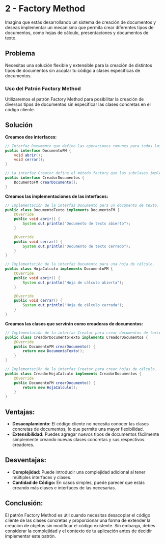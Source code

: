 # 2 - Factory Method

Imagina que estás desarrollando un sistema de creación de documentos y deseas implementar un mecanismo que permita crear diferentes tipos de documentos, como hojas de cálculo, presentaciones y documentos de texto.

## Problema
Necesitas una solución flexible y extensible para la creación de distintos tipos de documentos sin acoplar tu código a clases específicas de documentos.

### Uso del Patrón Factory Method
Utilizaremos el patrón Factory Method para posibilitar la creación de diversos tipos de documentos sin especificar las clases concretas en el código cliente.

## Solución

**Creamos dos interfaces:**

```java
// Interfaz Documento que define las operaciones comunes para todos los documentos.
public interface DocumentoFM {
    void abrir();
    void cerrar();
}

// La interfaz Creator define el método factory que las subclases implementarán.
public interface CreadorDocumentos {
    DocumentoFM crearDocumento();
}
```


**Creamos las implementaciones de las interfaces:**

```java
// Implementación de la interfaz Documento para un documento de texto.
public class DocumentoTexto implements DocumentoFM {
    @Override
    public void abrir() {
        System.out.println("Documento de texto abierto");
    }

    @Override
    public void cerrar() {
        System.out.println("Documento de texto cerrado");
    }
}

// Implementación de la interfaz Documento para una hoja de cálculo.
public class HojaCalculo implements DocumentoFM {
    @Override
    public void abrir() {
        System.out.println("Hoja de cálculo abierta");
    }

    @Override
    public void cerrar() {
        System.out.println("Hoja de cálculo cerrada");
    }
}
```

**Creamos las clases que servirán como creadoras de documentos:**

```java
// Implementación de la interfaz Creator para crear documentos de texto.
public class CreadorDocumentoTexto implements CreadorDocumentos {
    @Override
    public DocumentoFM crearDocumento() {
        return new DocumentoTexto();
    }
}

// Implementación de la interfaz Creator para crear hojas de cálculo.
public class CreadorHojaCalculo implements CreadorDocumentos {
    @Override
    public DocumentoFM crearDocumento() {
        return new HojaCalculo();
    }
}
```

## Ventajas:

- **Desacoplamiento:** El código cliente no necesita conocer las clases concretas de documentos, lo que permite una mayor flexibilidad.
- **Extensibilidad:** Puedes agregar nuevos tipos de documentos fácilmente simplemente creando nuevas clases concretas y sus respectivos creadores.

## Desventajas:

- **Complejidad:** Puede introducir una complejidad adicional al tener múltiples interfaces y clases.
- **Cantidad de Código:** En casos simples, puede parecer que estás creando más clases e interfaces de las necesarias.

## Conclusión:
El patrón Factory Method es útil cuando necesitas desacoplar el código cliente de las clases concretas y proporcionar una forma de extender la creación de objetos sin modificar el código existente. Sin embargo, debes considerar la complejidad y el contexto de tu aplicación antes de decidir implementar este patrón.
